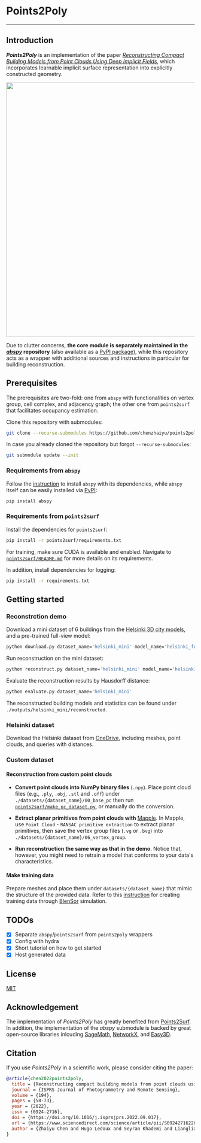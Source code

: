 # Points2Poly

-----------

## Introduction

***Points2Poly*** is an implementation of the paper [*Reconstructing Compact Building Models from Point Clouds Using Deep Implicit Fields*](https://www.sciencedirect.com/science/article/pii/S0924271622002611), which incorporates learnable implicit surface representation into explicitly constructed geometry.

<p align="center">
<img src="https://raw.githubusercontent.com/chenzhaiyu/points2poly/master/docs/images/teaser.png" width="680"/>
</p>

Due to clutter concerns, **the core module is separately maintained in the [*abspy*](https://github.com/chenzhaiyu/abspy) repository** (also available as a [PyPI package](https://pypi.org/project/abspy/)), while this repository acts as a wrapper with additional sources and instructions in particular for building reconstruction.

## Prerequisites

The prerequisites are two-fold: one from `abspy` with functionalities on vertex group, cell complex, and adjacency graph; the other one from `points2surf` that facilitates occupancy estimation.

Clone this repository with submodules:
```bash
git clone --recurse-submodules https://github.com/chenzhaiyu/points2poly
```

In case you already cloned the repository but forgot `--recurse-submodules`:
```bash
git submodule update --init
```

### Requirements from `abspy` 

Follow the [instruction](https://github.com/chenzhaiyu/abspy#installation) to install `abspy` with its dependencies, while `abspy` itself can be easily installed via [PyPI](https://pypi.org/project/abspy/):
```bash
pip install abspy
```

###  Requirements from `points2surf`

Install the dependencies for `points2surf`:

```bash
pip install -r points2surf/requirements.txt
```

For training, make sure CUDA is available and enabled.
Navigate to [`points2surf/README.md`](https://github.com/ErlerPhilipp/points2surf) for more details on its requirements.

In addition, install dependencies for logging:

```bash
pip install -r requirements.txt
```

## Getting started

### Reconstrction demo 

Download a mini dataset of 6 buildings from the [Helsinki 3D city models](https://kartta.hel.fi/3d/), and a pre-trained full-view model:

```bash
python download.py dataset_name='helsinki_mini' model_name='helsinki_fullview'
```

Run reconstruction on the mini dataset:
```bash
python reconstruct.py dataset_name='helsinki_mini' model_name='helsinki_fullview'
```

Evaluate the reconstruction results by Hausdorff distance:

```bash
python evaluate.py dataset_name='helsinki_mini'
```

The reconstructed building models and statistics can be found under `./outputs/helsinki_mini/reconstructed`.

### Helsinki dataset

Download the Helsinki dataset from [OneDrive](https://1drv.ms/f/s!AseUjD457t0Sgtptq5PZlrPBwu8N_A?e=mvtSrw), including meshes, point clouds, and queries with distances.

### Custom dataset

#### Reconstruction from custom point clouds

* **Convert point clouds into NumPy binary files** (`.npy`). Place point cloud files (e.g., `.ply`, `.obj`, `.stl` and `.off`) under `./datasets/{dataset_name}/00_base_pc` then run [`points2surf/make_pc_dataset.py`](https://github.com/ErlerPhilipp/points2surf/blob/master/make_pc_dataset.py), or manually do the conversion.

* **Extract planar primitives from point clouds with** [Mapple](https://github.com/LiangliangNan/Easy3D/releases/tag/v2.5.2). In Mapple, use `Point Cloud` - `RANSAC primitive extraction` to extract planar primitives, then save the vertex group files (`.vg` or `.bvg`) into `./datasets/{dataset_name}/06_vertex_group`.

* **Run reconstruction the same way as that in the demo**. Notice that, however, you might need to retrain a model that conforms to your data's characteristics.

#### Make training data

Prepare meshes and place them under `datasets/{dataset_name}` that mimic the structure of the provided data. Refer to this [instruction](https://github.com/ErlerPhilipp/points2surf#make-your-own-datasets) for creating training data through [BlenSor](https://www.blensor.org/) simulation. 

## TODOs

- [x] Separate `abspy`/`points2surf` from `points2poly` wrappers
- [x] Config with hydra
- [x] Short tutorial on how to get started
- [x] Host generated data

## License

[MIT](https://raw.githubusercontent.com/chenzhaiyu/points2poly/main/LICENSE)

## Acknowledgement
The implementation of *Points2Poly* has greatly benefited from [Points2Surf](https://github.com/ErlerPhilipp/points2surf). In addition, the implementation of the *abspy* submodule is backed by great open-source libraries inlcuding [SageMath](https://www.sagemath.org/), [NetworkX](https://networkx.org/), and [Easy3D](https://github.com/LiangliangNan/Easy3D).

## Citation

If you use *Points2Poly* in a scientific work, please consider citing the paper:

```bibtex
@article{chen2022points2poly,
  title = {Reconstructing compact building models from point clouds using deep implicit fields},
  journal = {ISPRS Journal of Photogrammetry and Remote Sensing},
  volume = {194},
  pages = {58-73},
  year = {2022},
  issn = {0924-2716},
  doi = {https://doi.org/10.1016/j.isprsjprs.2022.09.017},
  url = {https://www.sciencedirect.com/science/article/pii/S0924271622002611},
  author = {Zhaiyu Chen and Hugo Ledoux and Seyran Khademi and Liangliang Nan}
}
```

